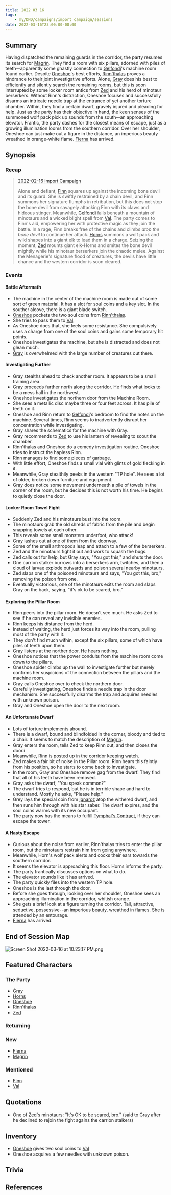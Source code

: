 ```yaml
---
title: 2022 03 16
tags:
    - my/DND/campaigns/import_campaign/sessions
date: 2022-03-16T23:00:00-08:00
---
```


## Summary

Having dispatched the remaining guards in the corridor, the party resumes its search for [Magrin](/dnd/characters/npcs/magrin/). They find a room with six pillars, adorned with piles of teeth--apparently some ghastly connection to [Gelfondi](/dnd/characters/npcs/gelfondi/)'s machine room found earlier. Despite [Oneshoe](/dnd/characters/oneshoe/)'s best efforts, [Rinn'thalas](/dnd/characters/rinnthalas-liadon/) proves a hindrance to their joint investigative efforts. Alone, [Gray](/dnd/characters/haeltin-var-astora/) does his best to efficiently and silently search the remaining rooms, but this is soon interrupted by some locker room antics from [Zed](/dnd/characters/zed/) and his herd of minotaur berserkers. Without Rinn's distraction, Oneshoe focuses and successfully disarms an intricate needle trap at the entrance of yet another torture chamber. Within, they find a certain dwarf, gravely injured and pleading for help. Just as the party has their objective in hand, the keen senses of the summoned wolf pack pick up sounds from the south--an approaching elevator. Frantic, the party dashes for the closest means of escape, just as a growing illumination looms from the southern corridor. Over her shoulder, Oneshoe can just make out a figure in the distance, an imperious beauty wreathed in orange-white flame. [Fierna](/dnd/characters/npcs/fierna/) has arrived. 

## Synopsis

### Recap

> [2022-02-16 Import Campaign](/dnd/2022-02-16/)
> 
> Alone and defiant, [Finn](/dnd/characters/finn/) squares up against the incoming bone devil and its guard. She is swiftly restrained by a chain devil, and Finn summons her signature flumphs in retribution, but this does not stop the bone devil from savagely attacking Finn with its claws and hideous stinger. Meanwhile, [Gelfondi](/dnd/characters/npcs/gelfondi/) falls beneath a mountain of minotaurs and a wicked blight spell from [Val](/dnd/characters/val/). The party comes to Finn's aid, empowering her with protective magic as they join the battle. In a rage, Finn breaks free of the chains and climbs _atop the bone devil_ to continue her attack. [Horns](/dnd/characters/horns/) summons a wolf pack and wild shapes into a giant elk to lead them in a charge. Seizing the moment, [Zed](/dnd/characters/zed/) mounts giant elk-Horns and smites the bone devil mightily while his minotaur berserkers join the chaotic melee. Against the Menagerie's signature flood of creatures, the devils have little chance and the western corridor is soon cleared.

### Events

#### Battle Aftermath

- The machine in the center of the machine room is made out of some sort of green material. It has a slot for soul coins and a key slot. In the souther alcove, there is a giant blade switch.
- [Oneshoe](/dnd/characters/oneshoe/) pockets the two soul coins from [Rinn'thalas](/dnd/characters/rinnthalas-liadon/).
- She tries to pass them to [Val](/dnd/characters/val/).
- As Oneshoe does that, she feels some resistance. She compulsively uses a charge from one of the soul coins and gains some temporary hit points.
- Oneshoe investigates the machine, but she is distracted and does not glean much.
- [Gray](/dnd/characters/haeltin-var-astora/) is overwhelmed with the large number of creatures out there. 

#### Investigating Further

- Gray stealths ahead to check another room. It appears to be a small training area.
- Gray proceeds further north along the corridor. He finds what looks to be a mess hall in the northwest.
- Oneshoe investigates the northern door from the Machine Room.
- She sees a metallic disc maybe three or four feet across. It has pile of teeth on it.
- Oneshoe and Rinn return to [Gelfondi](/dnd/characters/npcs/gelfondi/)'s bedroom to find the notes on the machine. Several times, Rinn seems to inadvertently disrupt her concentration while investigating.
- Gray shares the schematics for the machine with Gray.
- Gray recommends to [Zed](/dnd/characters/zed/) to use his lantern of revealing to scout the chamber.
- Rinn'thalas and Oneshoe do a comedy investigation routine. Oneshoe tries to instruct the hapless Rinn.
- Rinn manages to find some pieces of garbage. 
- With little effort, Oneshoe finds a small vial with glints of gold flecking in it.
- Meanwhile, Gray stealthily peeks in the western "TP hole". He sees a lot of older, broken down furniture and equipment.
- Gray does notice some movement underneath a pile of towels in the corner of the room, but he decides this is not worth his time. He begins to quietly close the door. 

#### Locker Room Towel Fight

- Suddenly Zed and his minotaurs bust into the room. 
- The minotaurs grab the old shreds of fabric from the pile and begin snapping towels at each other.
- This reveals some small monsters underfoot, who attack!
- Gray lashes out at one of them from the doorway.
- Some of the small arthropods leap and attach to a few of the berserkers.
- Zed and the minotaurs fight it out and work to squash the bugs.
- Zed calls out for help, but Gray says, "You got this," and shuts the door.
- One carrion stalker burrows into a berserkers arm, twitches, and then a cloud of larvae explode outwards and poison several nearby minotaurs. 
- Zed slaps one of the poisoned minotaurs and says, "You got this, bro,"  removing the poison from one.
- Eventually victorious, one of the minotaurs exits the room and slaps Gray on the back, saying, "it's ok to be scared, bro."

#### Exploring the Pillar Room

- Rinn peers into the pillar room. He doesn't see much. He asks Zed to see if he can reveal any invisible enemies.
- Rinn keeps his distance from the herd.
- Instead of waiting, the herd just forces its way into the room, pulling most of the party with it.
- They don't find much within, except the six pillars, some of which have piles of teeth upon them.
- Gray listens at the norther door. He hears nothing.
- Oneshoe notices that the power conduits from the machine room come down to the pillars.
- Oneshoe spider climbs up the wall to investigate further but merely confirms her suspicions of the connection between the pillars and the machine room.
- Gray calls Oneshoe over to check the northern door.
- Carefully investigating, Oneshoe finds a needle trap in the door mechanism. She successfully disarms the trap and acquires needles with unknown poison.
- Gray and Oneshoe open the door to the next room.

#### An Unfortunate Dwarf 

- Lots of torture implements abound.
- There is a dwarf, bound and blindfolded in the corner, bloody and tied to a chair. It seems to match the description of [Magrin](/dnd/characters/npcs/magrin/).
- Gray enters the room, tells Zed to keep Rinn out, and then closes the door.i
- Meanwhile, Rinn is posted up in the corridor keeping watch.
- Zed makes a fair bit of noise in the Pillar room. Rinn hears this faintly from his position, so he starts to come back to investigate.
- In the room, Gray and Oneshoe remove gag from the dwarf. They find that all of his teeth have been removed.
- Gray asks the dwarf, "You speak common?"
- The dwarf tries to respond, but he is in terrible shape and hard to understand. Mostly he asks, "Please help." 
- Grey lays the special coin from [Ignaroz](/dnd/characters/npcs/ignaroz/) atop the withered dwarf, and then runs him through with his star saber. The dwarf expires, and the soul coins warms with its new occupant.
- The party now has the means to fulfill [Tymphal's Contract](/dnd/import-campaign/tymphals-contract/), if they can escape the tower.

#### A Hasty Escape 

- Curious about the noise from earlier, Rinn'thalas tries to enter the pillar room, but the minotaurs restrain him from going anywhere.
- Meanwhile, Horn's wolf pack alerts and cocks their ears towards the southern corridor. 
- It seems the elevator is approaching this floor. Horns informs the party.
- The party frantically discusses options on what to do.
- The elevator sounds like it has arrived.
- The party quickly files into the western TP hole.
- Oneshoe is the last through the door.
- Before she goes through, looking over her shoulder, Oneshoe sees an approaching illumination in the corridor, whitish orange.
- She gets a brief look at a figure turning the corridor. Tall, attractive, seductive, possessive--an imperious beauty, wreathed in flames. She is attended by an entourage.
- [Fierna](/dnd/characters/npcs/fierna/) has arrived.

## End of Session Map

![Screen Shot 2022-03-16 at 10.23.17 PM.png](/images/dnd/screen-shot-2022-03-16-at-10-23-17-pm.png)

## Featured Characters

### The Party

- [Gray](/dnd/characters/haeltin-var-astora/)
- [Horns](/dnd/characters/horns/)
- [Oneshoe](/dnd/characters/oneshoe/)
- [Rinn'thalas](/dnd/characters/rinnthalas-liadon/)
- [Zed](/dnd/characters/zed/)

### Returning

### New

- [Fierna](/dnd/characters/npcs/fierna/)
- [Magrin](/dnd/characters/npcs/magrin/)

### Mentioned

- [Finn](/dnd/characters/finn/)
- [Val](/dnd/characters/val/)
 
## Quotations

- One of [Zed](/dnd/characters/zed/)'s minotaurs: "It's OK to be scared, bro." (said to Gray after he declined to rejoin the fight agains the carrion stalkers)

## Inventory

- [Oneshoe](/dnd/characters/oneshoe/) gives two soul coins to [Val](/dnd/characters/val/)
- Oneshoe acquires a few needles with unknown poison.

## Trivia

## References
